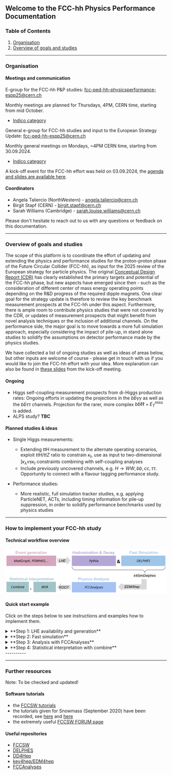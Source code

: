 
## Welcome to the FCC-hh Physics Performance Documentation

### Table of Contents
1. [Organisation](#organisation)
2. [Overview of goals and studies](#overview-of-goals-and-studies)

-----

### Organisation

#### Meetings and communication 

E-group for the FCC-hh P&P studies: fcc-ped-hh-physicsperformance-espp25@cern.ch

Monthly meetings are planned for Thursdays, 4PM, CERN time, starting from mid October.
- [Indico category](https://indico.cern.ch/category/18814/)

General e-group for FCC-hh studies and input to the European Strategy Update: fcc-ped-hh-espp25@cern.ch

Monthly general meetings on Mondays, ~4PM CERN time, starting from 30.09.2024. 
- [Indico category](https://indico.cern.ch/category/18815/)

A kick-off event for the FCC-hh effort was held on 03.09.2024, the [agenda and slides are available here](https://indico.cern.ch/event/1439072/timetable/).

#### Coordinators
- Angela Taliercio (NorthWestern) - angela.taliercio@cern.ch
- Birgit Stapf (CERN) - birgit.stapf@cern.ch
- Sarah Williams (Cambridge) - sarah.louise.williams@cern.ch

Please don't hesitate to reach out to us with any questions or feedback on this documentation. 

<!-- #### Physics Performance meetings -->
<!-- 
O(monthly) meetings: Mondays, 3pm-5pm, CERN time. Usually the third Monday of each month. 
- [indico category "Physics Performance"](https://indico.cern.ch/category/12894/).


E-group used for announcements: **FCC-PED-FeasibilityStudy**. To subscribe, go [here](https://e-groups.cern.ch/e-groups/EgroupsSearchForm.do). -->


---------

### Overview of goals and studies

The scope of this platform is to coordinate the effort of updating and extending the physics and performance studies for the proton-proton phase of the Future Circular Collider (FCC-hh), as input for the 2025 review of the European strategy for particle physics. The original [Conceptual Design Report (CDR)](https://link.springer.com/article/10.1140/epjc/s10052-019-6904-3) has clearly established the primary targets and potential of the FCC-hh phase, but new aspects have emerged since then - such as the consideration of different center of mass energy operating points depending on the R&D progress of the required dipple magnets. One clear goal for the strategy update is therefore to review the key benchmark measurement prospects at the FCC-hh under this aspect. Furthermore, there is ample room to contribute physics studies that were not covered by the CDR, or updates of measurement prospects that might benefit from novel analysis techniques or the inclusion of additional channels. On the performance side, the major goal is to move towards a more full simulation approach, especially considering the impact of pile-up, in stand alone studies to solidify the assumptions on detector performance made by the physics studies. 

We have collected a list of ongoing studies as well as ideas of areas below, but other inputs are welcome of course - please get in touch with us if you would like to join the FCC-hh effort with your idea. More explanation can also be found in [these slides](https://indico.cern.ch/event/1439072/contributions/6106999/attachments/2920406/5125885/FCC-hh%20workshop.pdf) from the kick-off meeting. 


#### Ongoing 

- Higgs self-coupling measurement prospects from di-Higgs production rates: Ongoing efforts in updating the projections in the $b\bar{b}\gamma\gamma$ as well as the $b\bar{b}\tau\tau$ channels. Projection for the rarer, more complex $b\bar{b}\ell\ell + E_{T}^{miss}$ is added. 
- ALPS study? **TBC**

#### Planned studies & ideas 
- Single Higgs measurements:
    - Extending $ttH$ measurement to the alternate operating scenarios, exploit $ttH/ttZ$ ratio to constrain $\kappa_t$, use as input to two-dimensional $]\kappa_\lambda vs \kappa_t$ constraints combining with self-coupling analyses
    - Include previously uncovered channels, e.g. $H \rightarrow WW, bb, cc, \tau\tau$. Opportunity to connect with a flavour tagging performance study. 

- Performance studies:
    - More realistic, full simulation tracker studies, e.g. applying ParticleNET, ACTs, including timing information for pile-up suppression, in order to solidify performance benchmarks used by physics studies


----------

### How to implement your FCC-hh study 

#### Technical workflow overview 

<img src="images/flowchart_fcc_hh_workflow.png" alt="Overview of technical workflow" usemap="#techworkflow">

<map name="techworkflow">
    <area shape="rect" coords="5,37,92,278" alt="Event generation tutorial for FCC" href="https://hep-fcc.github.io/fcc-tutorials/main/fast-sim-and-analysis/FccFastSimGeneration.html">
</map>



#### Quick start example 

Click on the steps below to see instructions and examples how to implement them. 

<details>
  <summary>**Step 1: LHE availability and generation** </summary>
    You can find all already generated processes in the LHE database for FCC-hh [under this link](https://fcc-physics-events.web.cern.ch/FCChh/LHEevents.php). 
</details>

<details>
  <summary>**Step 2: Fast simulation** </summary>
    **Describtion to be added**
</details>

<details>
  <summary>**Step 3: Analysis with FCCAnalyses** </summary>
    **Describtion to be added**
</details>

<details>
  <summary>**Step 4: Statistical interpretation with combine** </summary>
    **Describtion to be added**
</details>
----------


----------
 
### Further resources 

Note: To be checked and updated! 

#### Software tutorials

- the [FCCSW tutorials](https://hep-fcc.github.io/fcc-tutorials/)
- the tutorials given for Snowmass (September 2020) have been recorded, see [here](https://indico.cern.ch/event/945608/timetable/#20200922.detailed) and [here](https://indico.cern.ch/event/949950/timetable/?layout=room#20200929.detailed)
- the extremely useful [FCCSW FORUM page](https://fccsw-forum.web.cern.ch/)


#### Useful repositories
- [FCCSW](https://github.com/HEP-FCC/FCCSW)
- [DELPHES]( https://github.com/delphes/delphes)
- [DD4Hep](https://github.com/AIDASoft/DD4hep)
- [key4hep/EDM4hep](https://github.com/key4hep/EDM4hep)
- [FCCAnalyses](https://github.com/HEP-FCC/FCCAnalyses)



